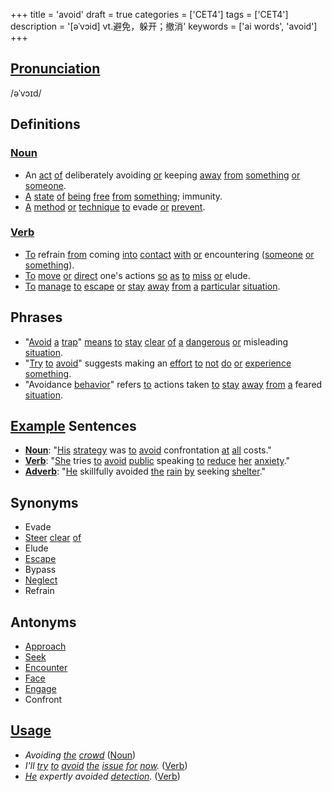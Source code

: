 +++
title = 'avoid'
draft = true
categories = ['CET4']
tags = ['CET4']
description = '[əˈvɔid] vt.避免，躲开；撤消'
keywords = ['ai words', 'avoid']
+++

## [Pronunciation](/post/pronunciation/)
/əˈvɔɪd/

## Definitions
### [Noun](/post/noun/)
- An [act](/post/act/) [of](/post/of/) deliberately avoiding [or](/post/or/) keeping [away](/post/away/) [from](/post/from/) [something](/post/something/) [or](/post/or/) [someone](/post/someone/).
- [A](/post/a/) [state](/post/state/) [of](/post/of/) [being](/post/being/) [free](/post/free/) [from](/post/from/) [something](/post/something/); immunity.
- [A](/post/a/) [method](/post/method/) [or](/post/or/) [technique](/post/technique/) [to](/post/to/) evade [or](/post/or/) [prevent](/post/prevent/).

### [Verb](/post/verb/)
- [To](/post/to/) refrain [from](/post/from/) coming [into](/post/into/) [contact](/post/contact/) [with](/post/with/) [or](/post/or/) encountering ([someone](/post/someone/) [or](/post/or/) [something](/post/something/)).
- [To](/post/to/) [move](/post/move/) [or](/post/or/) [direct](/post/direct/) one's actions [so](/post/so/) [as](/post/as/) [to](/post/to/) [miss](/post/miss/) [or](/post/or/) elude.
- [To](/post/to/) [manage](/post/manage/) [to](/post/to/) [escape](/post/escape/) [or](/post/or/) [stay](/post/stay/) [away](/post/away/) [from](/post/from/) [a](/post/a/) [particular](/post/particular/) [situation](/post/situation/).

## Phrases
- "[Avoid](/post/avoid/) [a](/post/a/) [trap](/post/trap/)" [means](/post/means/) [to](/post/to/) [stay](/post/stay/) [clear](/post/clear/) [of](/post/of/) [a](/post/a/) [dangerous](/post/dangerous/) [or](/post/or/) misleading [situation](/post/situation/).
- "[Try](/post/try/) [to](/post/to/) [avoid](/post/avoid/)" suggests making an [effort](/post/effort/) [to](/post/to/) [not](/post/not/) [do](/post/do/) [or](/post/or/) [experience](/post/experience/) [something](/post/something/).
- "Avoidance [behavior](/post/behavior/)" refers [to](/post/to/) actions taken [to](/post/to/) [stay](/post/stay/) [away](/post/away/) [from](/post/from/) [a](/post/a/) feared [situation](/post/situation/).

## [Example](/post/example/) Sentences
- **[Noun](/post/noun/)**: "[His](/post/his/) [strategy](/post/strategy/) was [to](/post/to/) [avoid](/post/avoid/) confrontation [at](/post/at/) [all](/post/all/) costs."
- **[Verb](/post/verb/)**: "[She](/post/she/) tries [to](/post/to/) [avoid](/post/avoid/) [public](/post/public/) speaking [to](/post/to/) [reduce](/post/reduce/) [her](/post/her/) [anxiety](/post/anxiety/)."
- **[Adverb](/post/adverb/)**: "[He](/post/he/) skillfully avoided [the](/post/the/) [rain](/post/rain/) [by](/post/by/) seeking [shelter](/post/shelter/)."

## Synonyms
- Evade
- [Steer](/post/steer/) [clear](/post/clear/) [of](/post/of/)
- Elude
- [Escape](/post/escape/)
- Bypass
- [Neglect](/post/neglect/)
- Refrain

## Antonyms
- [Approach](/post/approach/)
- [Seek](/post/seek/)
- [Encounter](/post/encounter/)
- [Face](/post/face/)
- [Engage](/post/engage/)
- Confront

## [Usage](/post/usage/)
- *Avoiding [the](/post/the/) [crowd](/post/crowd/)* ([Noun](/post/noun/))
- *I'll [try](/post/try/) [to](/post/to/) [avoid](/post/avoid/) [the](/post/the/) [issue](/post/issue/) [for](/post/for/) [now](/post/now/).* ([Verb](/post/verb/))
- *[He](/post/he/) expertly avoided [detection](/post/detection/).* ([Verb](/post/verb/))
